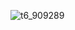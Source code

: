 ![t6_909289](https://user-images.githubusercontent.com/17806205/213097879-547cc3aa-9b50-45fe-bded-e884cca0400d.jpg)